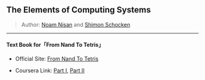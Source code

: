 ## The Elements of Computing Systems

> Author:  [Noam Nisan](https://www.cse.huji.ac.il/~noam/) and [Shimon Schocken](https://www.shimonschocken.com/)

-----

#### Text Book for「From Nand To Tetris」

- Official Site: [From Nand To Tetris](https://www.nand2tetris.org/)

- Coursera Link: [Part I](https://www.coursera.org/learn/build-a-computer), [Part II](https://www.coursera.org/learn/nand2tetris2)
